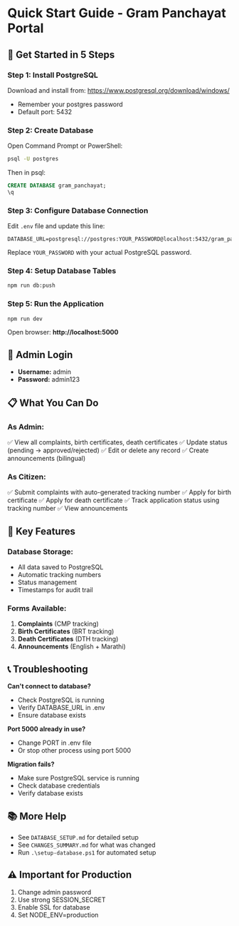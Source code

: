 # Quick Start Guide - Gram Panchayat Portal

## 🚀 Get Started in 5 Steps

### Step 1: Install PostgreSQL
Download and install from: https://www.postgresql.org/download/windows/
- Remember your postgres password
- Default port: 5432

### Step 2: Create Database
Open Command Prompt or PowerShell:
```bash
psql -U postgres
```
Then in psql:
```sql
CREATE DATABASE gram_panchayat;
\q
```

### Step 3: Configure Database Connection
Edit `.env` file and update this line:
```
DATABASE_URL=postgresql://postgres:YOUR_PASSWORD@localhost:5432/gram_panchayat
```
Replace `YOUR_PASSWORD` with your actual PostgreSQL password.

### Step 4: Setup Database Tables
```bash
npm run db:push
```

### Step 5: Run the Application
```bash
npm run dev
```

Open browser: **http://localhost:5000**

## 🔐 Admin Login
- **Username:** admin
- **Password:** admin123

## 📋 What You Can Do

### As Admin:
✅ View all complaints, birth certificates, death certificates
✅ Update status (pending → approved/rejected)
✅ Edit or delete any record
✅ Create announcements (bilingual)

### As Citizen:
✅ Submit complaints with auto-generated tracking number
✅ Apply for birth certificate
✅ Apply for death certificate
✅ Track application status using tracking number
✅ View announcements

## 🎯 Key Features

### Database Storage:
- All data saved to PostgreSQL
- Automatic tracking numbers
- Status management
- Timestamps for audit trail

### Forms Available:
1. **Complaints** (CMP tracking)
2. **Birth Certificates** (BRT tracking)
3. **Death Certificates** (DTH tracking)
4. **Announcements** (English + Marathi)

## 📞 Troubleshooting

**Can't connect to database?**
- Check PostgreSQL is running
- Verify DATABASE_URL in .env
- Ensure database exists

**Port 5000 already in use?**
- Change PORT in .env file
- Or stop other process using port 5000

**Migration fails?**
- Make sure PostgreSQL service is running
- Check database credentials
- Verify database exists

## 📚 More Help
- See `DATABASE_SETUP.md` for detailed setup
- See `CHANGES_SUMMARY.md` for what was changed
- Run `.\setup-database.ps1` for automated setup

## ⚠️ Important for Production
1. Change admin password
2. Use strong SESSION_SECRET
3. Enable SSL for database
4. Set NODE_ENV=production
